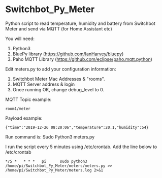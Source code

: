 # Switchbot_Py_Meter
Python script to read temperature, humidity and battery from Switchbot Meter and send via MQTT (for Home Assistant etc)

You will need:
1. Python3
2. BluePy library (https://github.com/IanHarvey/bluepy)
3. Paho MQTT Library (https://github.com/eclipse/paho.mqtt.python)

Edit meters.py to add your configuration information:
1. Switchbot Meter Mac Addresses & "rooms".
2. MQTT Server address & login
3. Once running OK, change debug_level to 0. 

MQTT Topic example:
```
room1/meter
```
Payload example:
```
{"time":"2019-12-26 08:20:06","temperature":20.1,"humidity":54}
```
Run command is: 
Sudo Python3 meters.py

I run the script every 5 minutes using /etc/crontab. Add the line below to /etc/crontab
```
*/5 *   * * *   pi      sudo python3 /home/pi/Switchbot_Py_Meter/meters/meters.py >> /home/pi/Switchbot_Py_Meter/meters.log 2>&1
```
